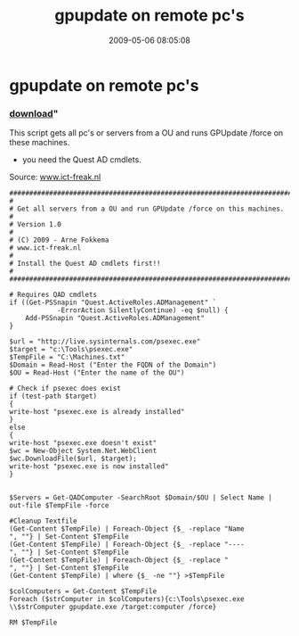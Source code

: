 ﻿---
pid:            1080
parent:         0
children:       
poster:         afokkema
title:          gpupdate on remote pc's
date:           2009-05-06 08:05:08
format:         posh
---

# gpupdate on remote pc's

### [download](1080.ps1)"

This script gets all pc's or servers from a OU and runs GPUpdate /force on these machines.

- you need the Quest AD cmdlets.

Source: www.ict-freak.nl

```posh
###############################################################################
# 
# Get all servers from a OU and run GPUpdate /force on this machines.
# 
# Version 1.0
#
# (C) 2009 - Arne Fokkema
# www.ict-freak.nl 
#
# Install the Quest AD cmdlets first!!
# 
###############################################################################

# Requires QAD cmdlets
if ((Get-PSSnapin "Quest.ActiveRoles.ADManagement" `
            -ErrorAction SilentlyContinue) -eq $null) {
    Add-PSSnapin "Quest.ActiveRoles.ADManagement"
}

$url = "http://live.sysinternals.com/psexec.exe"
$target = "c:\Tools\psexec.exe"
$TempFile = "C:\Machines.txt"
$Domain = Read-Host ("Enter the FQDN of the Domain")
$OU = Read-Host ("Enter the name of the OU")

# Check if psexec does exist
if (test-path $target)
{
write-host "psexec.exe is already installed"
} 
else
{
write-host "psexec.exe doesn't exist"
$wc = New-Object System.Net.WebClient
$wc.DownloadFile($url, $target);
write-host "psexec.exe is now installed"
}


$Servers = Get-QADComputer -SearchRoot $Domain/$OU | Select Name | out-file $TempFile -force

#Cleanup Textfile
(Get-Content $TempFile) | Foreach-Object {$_ -replace "Name                                                                           ", ""} | Set-Content $TempFile
(Get-Content $TempFile) | Foreach-Object {$_ -replace "----                                                                           ", ""} | Set-Content $TempFile
(Get-Content $TempFile) | Foreach-Object {$_ -replace "                                                                       ", ""} | Set-Content $TempFile
(Get-Content $TempFile) | where {$_ -ne ""} >$TempFile

$colComputers = Get-Content $TempFile
Foreach ($strComputer in $colComputers){c:\Tools\psexec.exe \\$strComputer gpupdate.exe /target:computer /force}
	
RM $TempFile
```

